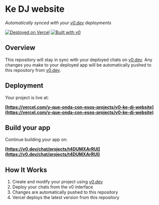 # Ke DJ website

*Automatically synced with your [v0.dev](https://v0.dev) deployments*

[![Deployed on Vercel](https://img.shields.io/badge/Deployed%20on-Vercel-black?style=for-the-badge&logo=vercel)](https://vercel.com/y-que-onda-con-esos-projects/v0-ke-dj-website)
[![Built with v0](https://img.shields.io/badge/Built%20with-v0.dev-black?style=for-the-badge)](https://v0.dev/chat/projects/t4DUMXArRUI)

## Overview

This repository will stay in sync with your deployed chats on [v0.dev](https://v0.dev).
Any changes you make to your deployed app will be automatically pushed to this repository from [v0.dev](https://v0.dev).

## Deployment

Your project is live at:

**[https://vercel.com/y-que-onda-con-esos-projects/v0-ke-dj-website](https://vercel.com/y-que-onda-con-esos-projects/v0-ke-dj-website)**

## Build your app

Continue building your app on:

**[https://v0.dev/chat/projects/t4DUMXArRUI](https://v0.dev/chat/projects/t4DUMXArRUI)**

## How It Works

1. Create and modify your project using [v0.dev](https://v0.dev)
2. Deploy your chats from the v0 interface
3. Changes are automatically pushed to this repository
4. Vercel deploys the latest version from this repository